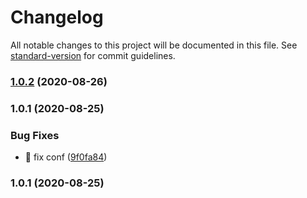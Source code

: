 # Changelog

All notable changes to this project will be documented in this file. See [standard-version](https://github.com/conventional-changelog/standard-version) for commit guidelines.

### [1.0.2](https://github.com/SoldierAb/k-sword/compare/v1.0.1...v1.0.2) (2020-08-26)

### 1.0.1 (2020-08-25)


### Bug Fixes

* 🐛 fix conf ([9f0fa84](https://github.com/SoldierAb/k-sword/commit/9f0fa84bfdbe969c02ff43a5f839617f76afb6c0))

### 1.0.1 (2020-08-25)
